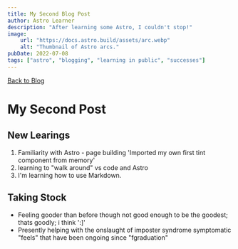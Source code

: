 ```yaml
---
title: My Second Blog Post
author: Astro Learner
description: "After learning some Astro, I couldn't stop!"
image:
    url: "https://docs.astro.build/assets/arc.webp"
    alt: "Thumbnail of Astro arcs."
pubDate: 2022-07-08
tags: ["astro", "blogging", "learning in public", "successes"]
---
```

[Back to Blog](https://gryn-astro-demo.netlify.app/blog/)
# My Second Post

## New Learings

1. Familiarity with Astro - page building 'Imported my own first tint component from memory'
2. learning to "walk around" vs code and Astro
3. I'm learning how to use Markdown.

## Taking Stock
- Feeling gooder than before though not good enough to be the goodest; thats goodly; i think ':]'
- Presently helping with the onslaught of imposter syndrome symptomatic "feels" that have been ongoing since "fgraduation"